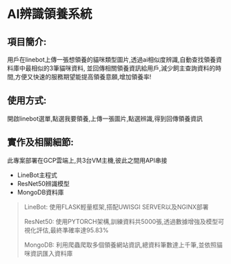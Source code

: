 # AI辨識領養系統
## 項目簡介:
用戶在linebot上傳一張想領養的貓咪類型圖片,透過ai相似度辨識,自動查找領養資料庫中最相似的3筆貓咪資料,
並回傳相關領養資訊給用戶,減少飼主查詢資料的時間,方便又快速的服務期望能提高領養意願,增加領養率!

## 使用方式:
開啟linebot選單,點選我要領養,上傳一張圖片,點選辨識,得到回傳領養資訊

## 實作及相關細節:
此專案部署在GCP雲端上,共3台VM主機,彼此之間用API串接
- LineBot主程式
- ResNet50辨識模型
- MongoDB資料庫

> LineBot: 使用FLASK輕量框架,搭配UWISGI SERVER以及NGINX部署
>
> ResNet50: 使用PYTORCH架構,訓練資料共5000張,透過數據增強及模型可視化評估,最終準確率達95.83%
>
> MongoDB: 利用爬蟲爬取多個領養網站資訊,總資料筆數達上千筆,並依照貓咪資訊匯入資料庫
